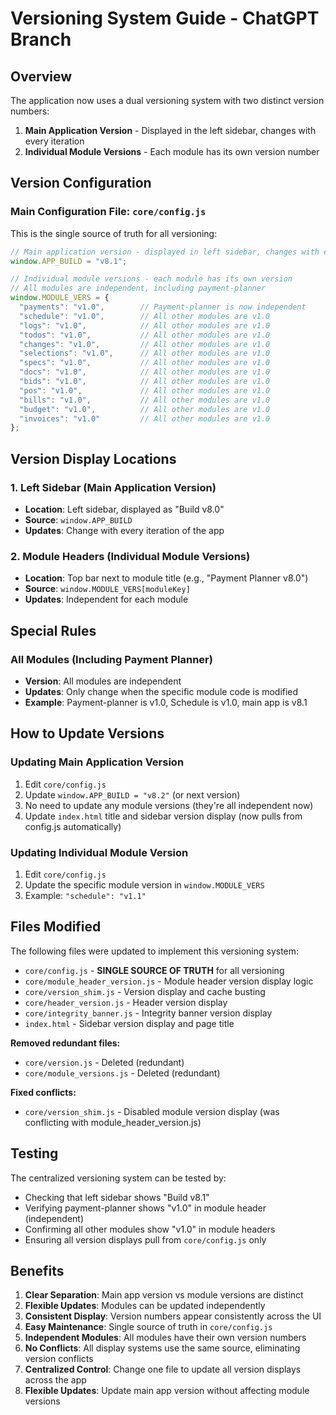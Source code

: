 # Versioning System Guide - ChatGPT Branch

## Overview

The application now uses a dual versioning system with two distinct version numbers:

1. **Main Application Version** - Displayed in the left sidebar, changes with every iteration
2. **Individual Module Versions** - Each module has its own version number

## Version Configuration

### Main Configuration File: `core/config.js`

This is the single source of truth for all versioning:

```javascript
// Main application version - displayed in left sidebar, changes with every iteration
window.APP_BUILD = "v8.1";

// Individual module versions - each module has its own version
// All modules are independent, including payment-planner
window.MODULE_VERS = {
  "payments": "v1.0",        // Payment-planner is now independent
  "schedule": "v1.0",        // All other modules are v1.0
  "logs": "v1.0",            // All other modules are v1.0
  "todos": "v1.0",           // All other modules are v1.0
  "changes": "v1.0",         // All other modules are v1.0
  "selections": "v1.0",      // All other modules are v1.0
  "specs": "v1.0",           // All other modules are v1.0
  "docs": "v1.0",            // All other modules are v1.0
  "bids": "v1.0",            // All other modules are v1.0
  "pos": "v1.0",             // All other modules are v1.0
  "bills": "v1.0",           // All other modules are v1.0
  "budget": "v1.0",          // All other modules are v1.0
  "invoices": "v1.0"         // All other modules are v1.0
};
```

## Version Display Locations

### 1. Left Sidebar (Main Application Version)
- **Location**: Left sidebar, displayed as "Build v8.0"
- **Source**: `window.APP_BUILD`
- **Updates**: Change with every iteration of the app

### 2. Module Headers (Individual Module Versions)
- **Location**: Top bar next to module title (e.g., "Payment Planner v8.0")
- **Source**: `window.MODULE_VERS[moduleKey]`
- **Updates**: Independent for each module

## Special Rules

### All Modules (Including Payment Planner)
- **Version**: All modules are independent
- **Updates**: Only change when the specific module code is modified
- **Example**: Payment-planner is v1.0, Schedule is v1.0, main app is v8.1

## How to Update Versions

### Updating Main Application Version
1. Edit `core/config.js`
2. Update `window.APP_BUILD = "v8.2"` (or next version)
3. No need to update any module versions (they're all independent now)
4. Update `index.html` title and sidebar version display (now pulls from config.js automatically)

### Updating Individual Module Version
1. Edit `core/config.js`
2. Update the specific module version in `window.MODULE_VERS`
3. Example: `"schedule": "v1.1"`

## Files Modified

The following files were updated to implement this versioning system:

- `core/config.js` - **SINGLE SOURCE OF TRUTH** for all versioning
- `core/module_header_version.js` - Module header version display logic
- `core/version_shim.js` - Version display and cache busting
- `core/header_version.js` - Header version display
- `core/integrity_banner.js` - Integrity banner version display
- `index.html` - Sidebar version display and page title

**Removed redundant files:**
- `core/version.js` - Deleted (redundant)
- `core/module_versions.js` - Deleted (redundant)

**Fixed conflicts:**
- `core/version_shim.js` - Disabled module version display (was conflicting with module_header_version.js)

## Testing

The centralized versioning system can be tested by:

- Checking that left sidebar shows "Build v8.1"
- Verifying payment-planner shows "v1.0" in module header (independent)
- Confirming all other modules show "v1.0" in module headers
- Ensuring all version displays pull from `core/config.js` only

## Benefits

1. **Clear Separation**: Main app version vs module versions are distinct
2. **Flexible Updates**: Modules can be updated independently
3. **Consistent Display**: Version numbers appear consistently across the UI
4. **Easy Maintenance**: Single source of truth in `core/config.js`
5. **Independent Modules**: All modules have their own version numbers
6. **No Conflicts**: All display systems use the same source, eliminating version conflicts
7. **Centralized Control**: Change one file to update all version displays across the app
8. **Flexible Updates**: Update main app version without affecting module versions
